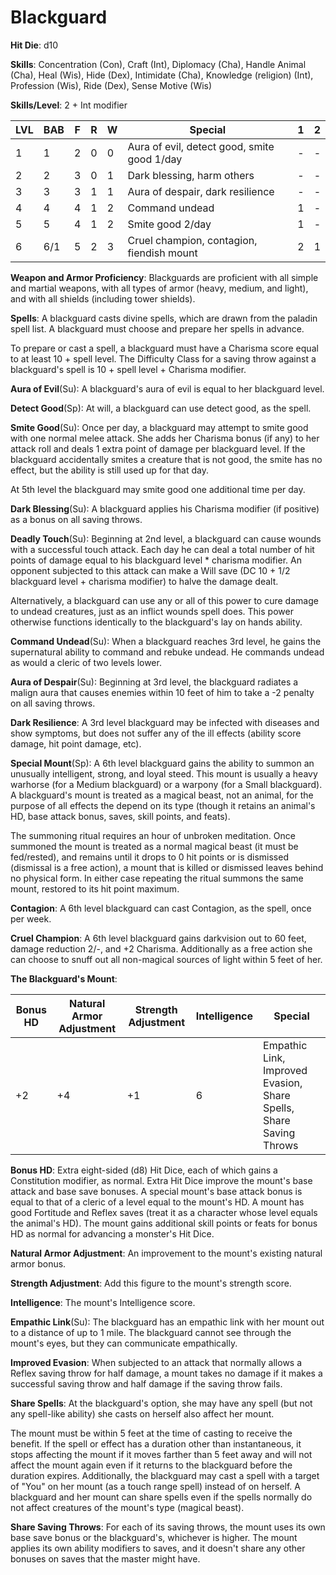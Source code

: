 # Blackguard

**Hit Die**: d10

**Skills**: Concentration (Con), Craft (Int), Diplomacy (Cha), Handle Animal (Cha), Heal (Wis), Hide (Dex), Intimidate (Cha), Knowledge (religion) (Int), Profession (Wis), Ride (Dex), Sense Motive (Wis)

**Skills/Level**: 2 + Int modifier

LVL | BAB | F | R | W | Special | 1 | 2 
--- | --- | - | - | - | ------- | - | -
1   | 1   | 2 | 0 | 0 | Aura of evil, detect good, smite good 1/day | - | -  
2   | 2   | 3 | 0 | 1 | Dark blessing, harm others | - | -  
3   | 3   | 3 | 1 | 1 | Aura of despair, dark resilience | - | -  
4   | 4   | 4 | 1 | 2 | Command undead | 1 | -  
5   | 5   | 4 | 1 | 2 | Smite good 2/day | 1 | -  
6   | 6/1 | 5 | 2 | 3 | Cruel champion, contagion, fiendish mount | 2 | 1

**Weapon and Armor Proficiency**: Blackguards are proficient with all simple and martial weapons, with all types of armor (heavy, medium, and light), and with all shields (including tower shields).

**Spells**: A blackguard casts divine spells, which are drawn from the paladin spell list. A blackguard must choose and prepare her spells in advance. 

To prepare or cast a spell, a blackguard must have a Charisma score equal to at least 10 + spell level. The Difficulty Class for a saving throw against a blackguard's spell is 10 + spell level + Charisma modifier. 

**Aura of Evil**(Su): A blackguard's aura of evil is equal to her blackguard level.

**Detect Good**(Sp): At will, a blackguard can use detect good, as the spell.

**Smite Good**(Su): Once per day, a blackguard may attempt to smite good with one normal melee attack. She adds her Charisma bonus (if any) to her attack roll and deals 1 extra point of damage per blackguard level. If the blackguard accidentally smites a creature that is not good, the smite has no effect, but the ability is still used up for that day. 

At 5th level the blackguard may smite good one additional time per day.

**Dark Blessing**(Su): A blackguard applies his Charisma modifier (if positive) as a bonus on all saving throws.

**Deadly Touch**(Su): Beginning at 2nd level, a blackguard can cause wounds with a successful touch attack. Each day he can deal a total number of hit points of damage equal to his blackguard level * charisma modifier. An opponent subjected to this attack can make a Will save (DC 10 + 1/2 blackguard level + charisma modifier) to halve the damage dealt.

Alternatively, a blackguard can use any or all of this power to cure damage to undead creatures, just as an inflict wounds spell does. This power otherwise functions identically to the blackguard's lay on hands ability.

**Command Undead**(Su): When a blackguard reaches 3rd level, he gains the supernatural ability to command and rebuke undead. He commands undead as would a cleric of two levels lower.

**Aura of Despair**(Su): Beginning at 3rd level, the blackguard radiates a malign aura that causes enemies within 10 feet of him to take a -2 penalty on all saving throws.

**Dark Resilience**: A 3rd level blackguard may be infected with diseases and show symptoms, but does not suffer any of the ill effects (ability score damage, hit point damage, etc).

**Special Mount**(Sp): A 6th level blackguard gains the ability to summon an unusually intelligent, strong, and loyal steed. This mount is usually a heavy warhorse (for a Medium blackguard) or a warpony (for a Small blackguard). A blackguard's mount is treated as a magical beast, not an animal, for the purpose of all effects the depend on its type (though it retains an animal's HD, base attack bonus, saves, skill points, and feats).

The summoning ritual requires an hour of unbroken meditation. Once summoned the mount is treated as a normal magical beast (it must be fed/rested), and remains until it drops to 0 hit points or is dismissed (dismissal is a free action), a mount that is killed or dismissed leaves behind no physical form. In either case repeating the ritual summons the same mount, restored to its hit point maximum.

**Contagion**: A 6th level blackguard can cast Contagion, as the spell, once per week.

**Cruel Champion**: A 6th level blackguard gains darkvision out to 60 feet, damage reduction 2/-, and +2 Charisma. Additionally as a free action she can choose to snuff out all non-magical sources of light within 5 feet of her.

**The Blackguard's Mount**:

Bonus HD | Natural Armor Adjustment| Strength Adjustment | Intelligence | Special
-------- | ----------------------- | ------------------- | ------------ | -------
+2       | +4                      | +1                  | 6            | Empathic Link, Improved Evasion, Share Spells, Share Saving Throws

**Bonus HD**: Extra eight-sided (d8) Hit Dice, each of which gains a Constitution modifier, as normal. Extra Hit Dice improve the mount's base attack and base save bonuses. A special mount's base attack bonus is equal to that of a cleric of a level equal to the mount's HD. A mount has good Fortitude and Reflex saves (treat it as a character whose level equals the animal's HD). The mount gains additional skill points or feats for bonus HD as normal for advancing a monster's Hit Dice.

**Natural Armor Adjustment**: An improvement to the mount's existing natural armor bonus.

**Strength Adjustment**: Add this figure to the mount's strength score.

**Intelligence**: The mount's Intelligence score.

**Empathic Link**(Su): The blackguard has an empathic link with her mount out to a distance of up to 1 mile. The blackguard cannot see through the mount's eyes, but they can communicate empathically.

**Improved Evasion**: When subjected to an attack that normally allows a Reflex saving throw for half damage, a mount takes no damage if it makes a successful saving throw and half damage if the saving throw fails.

**Share Spells**: At the blackguard's option, she may have any spell (but not any spell-like ability) she casts on herself also affect her mount.

The mount must be within 5 feet at the time of casting to receive the benefit. If the spell or effect has a duration other than instantaneous, it stops affecting the mount if it moves farther than 5 feet away and will not affect the mount again even if it returns to the blackguard before the duration expires. Additionally, the blackguard may cast a spell with a target of "You" on her mount (as a touch range spell) instead of on herself. A blackguard and her mount can share spells even if the spells normally do not affect creatures of the mount's type (magical beast).

**Share Saving Throws**: For each of its saving throws, the mount uses its own base save bonus or the blackguard's, whichever is higher. The mount applies its own ability modifiers to saves, and it doesn't share any other bonuses on saves that the master might have.

